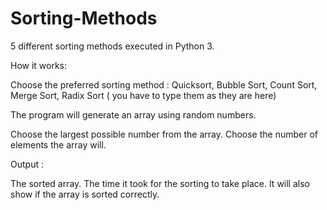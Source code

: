 # Sorting-Methods
5 different sorting methods executed in Python 3.

How it works:

Choose the preferred sorting method : Quicksort, Bubble Sort, Count Sort, Merge Sort, Radix Sort ( you have to type them as they are here)

The program will generate an array using random numbers.

Choose the largest possible number from the array.
Choose the number of elements the array will.

Output :
 
The sorted array. 
The time it took for the sorting to take place.
It will also show if the array is sorted correctly.

